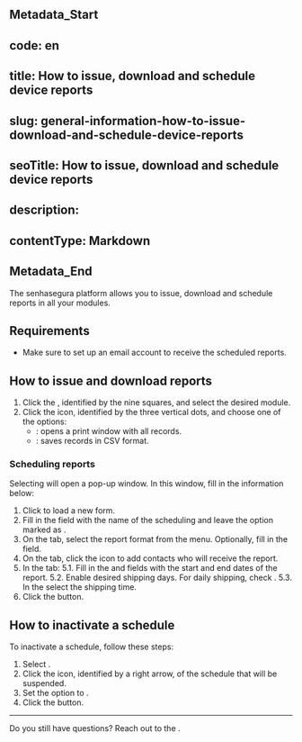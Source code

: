 ## Metadata_Start 
## code: en
## title: How to issue, download and schedule device reports 
## slug: general-information-how-to-issue-download-and-schedule-device-reports 
## seoTitle: How to issue, download and schedule device reports 
## description:  
## contentType: Markdown 
## Metadata_End
The senhasegura platform allows you to issue, download and schedule reports in all your modules.

## Requirements
* Make sure to set up an email account to receive the scheduled reports.

## How to issue and download reports

1. Click the , identified by the nine squares, and select the desired module.
2. Click the  icon, identified by the three vertical dots, and choose one of the options:
    * : opens a print window with all records.
    * : saves records in CSV format.

### Scheduling reports

Selecting  will open a pop-up window. In this window, fill in the information below:

1. Click  to load a new form.
2. Fill in the  field with the name of the scheduling and leave the  option marked as .
3. On the  tab, select the report format from the  menu. Optionally, fill in the  field.
4. On the  tab, click the  icon to add contacts who will receive the report.
5. In the  tab:
    5.1. Fill in the  and  fields with the start and end dates of the report.
    5.2. Enable desired shipping days. For daily shipping, check .
    5.3. In the  select the shipping time.
6. Click the  button.

## How to inactivate a schedule

To inactivate a schedule, follow these steps:

1. Select .
2. Click the  icon, identified by a right arrow, of the schedule that will be suspended.
3. Set the  option to .
4. Click the  button.

***

Do you still have questions? Reach out to the .
